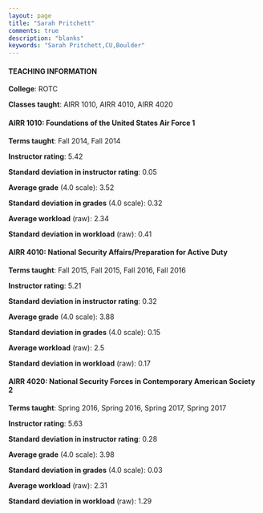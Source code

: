 ```yaml
---
layout: page
title: "Sarah Pritchett" 
comments: true
description: "blanks"
keywords: "Sarah Pritchett,CU,Boulder"
---
```

<head>
<script src="https://ajax.googleapis.com/ajax/libs/jquery/2.1.3/jquery.min.js"></script>
<script src="https://dl.dropboxusercontent.com/s/pc42nxpaw1ea4o9/highcharts.js?dl=0"></script>
<!-- <script src="../assets/js/highcharts.js"></script> -->
<style type="text/css">@font-face {
	font-family: "Bebas Neue";
	src: url(https://www.filehosting.org/file/details/544349/BebasNeue Regular.otf) format("opentype");
	}
	h1.Bebas { 
		font-family: "Bebas Neue", Verdana, Tahoma;
	}
</style>
</head>
	   
#### TEACHING INFORMATION

**College**: ROTC

**Classes taught**: AIRR 1010, AIRR 4010, AIRR 4020

#### AIRR 1010: Foundations of the United States Air Force 1

**Terms taught**: Fall 2014, Fall 2014

**Instructor rating**: 5.42

**Standard deviation in instructor rating**: 0.05

**Average grade** (4.0 scale): 3.52

**Standard deviation in grades** (4.0 scale): 0.32

**Average workload** (raw): 2.34

**Standard deviation in workload** (raw): 0.41

#### AIRR 4010: National Security Affairs/Preparation for Active Duty

**Terms taught**: Fall 2015, Fall 2015, Fall 2016, Fall 2016

**Instructor rating**: 5.21

**Standard deviation in instructor rating**: 0.32

**Average grade** (4.0 scale): 3.88

**Standard deviation in grades** (4.0 scale): 0.15

**Average workload** (raw): 2.5

**Standard deviation in workload** (raw): 0.17

#### AIRR 4020: National Security Forces in Contemporary  American Society 2

**Terms taught**: Spring 2016, Spring 2016, Spring 2017, Spring 2017

**Instructor rating**: 5.63

**Standard deviation in instructor rating**: 0.28

**Average grade** (4.0 scale): 3.98

**Standard deviation in grades** (4.0 scale): 0.03

**Average workload** (raw): 2.31

**Standard deviation in workload** (raw): 1.29


